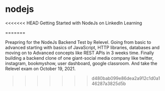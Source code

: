 # nodejs
<<<<<<< HEAD
Getting Started with NodeJs on LinkedIn Learning

=======

Preapring for the NodeJs Backend Test by Relevel. Going from basic to advanced starting with basics of JavaScript, HTTP libraries, databases and moving on to Advanced concepts like REST APIs in 3 weeks time. Finally building a backend clone of one giant-social media company like twitter, instagram, bookmyshow, user dashboard, google classroom. And take the Relevel exam on October 19, 2021. 
>>>>>>> d480bab099e86dea2a912c1d0a146287a3825d5b
